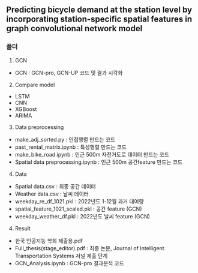 ## Predicting bicycle demand  at the station level by incorporating station-specific spatial features in graph convolutional network model
### 폴더
1) GCN
- GCN : GCN-pro, GCN-UP 코드 및 결과 시각화

2) Compare model
- LSTM
- CNN
- XGBoost
- ARIMA

3) Data preprocessing
- make_adj_sorted.py : 인접행렬 만드는 코드
- past_rental_matrix.ipynb : 특성행렬 만드는 코드
- make_bike_road.ipynb : 인근 500m 자전거도로 데이터 만드는 코드
- Spatial data preprocessing.ipynb : 인근 500m 공간feature 만드는 코드

4) Data
- Spatial data.csv : 최종 공간 데이터
- Weather data.csv : 날씨 데이터
- weekday_re_df_1021.pkl : 2022년도 1-12월 과거 대여량
- spatial_feature_1021_scaled.pkl : 공간 feature (GCN)
- weekday_weather_df.pkl : 2022년도 날씨 feature (GCN)

4) Result
- 한국 인공지능 학회 제출용.pdf
- Full_thesis(stage_editor).pdf : 최종 논문, Journal of Intelligent Transportation Systems 저널 제출 단계
- GCN_Analysis.ipynb : GCN-pro 결과분석 코드
